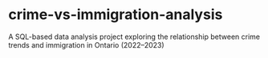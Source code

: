 # crime-vs-immigration-analysis
A SQL-based data analysis project exploring the relationship between crime trends and immigration in Ontario (2022–2023)
